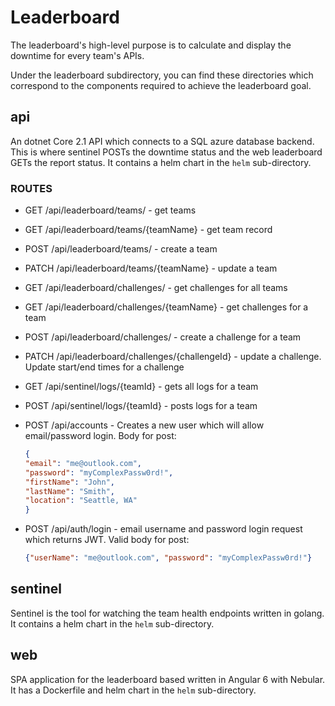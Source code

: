 # Leaderboard

The leaderboard's high-level purpose is to calculate and display the downtime for every team's APIs.

Under the leaderboard subdirectory, you can find these directories which correspond to the components required to achieve the leaderboard goal.

## api

An dotnet Core 2.1 API which connects to a SQL azure database backend.  This is where sentinel POSTs the downtime status and the web leaderboard GETs the report status. It contains a helm chart in the `helm` sub-directory.

### ROUTES

* GET /api/leaderboard/teams/ - get teams
* GET /api/leaderboard/teams/{teamName} - get team record
* POST /api/leaderboard/teams/ - create a team
* PATCH /api/leaderboard/teams/{teamName} - update a team

* GET /api/leaderboard/challenges/ - get challenges for all teams
* GET /api/leaderboard/challenges/{teamName} - get challenges for a team
* POST /api/leaderboard/challenges/ - create a challenge for a team
* PATCH /api/leaderboard/challenges/{challengeId} - update a challenge.  Update start/end times for a challenge

* GET /api/sentinel/logs/{teamId} - gets all logs for a team
* POST /api/sentinel/logs/{teamId} - posts logs for a team

* POST /api/accounts - Creates a new user which will allow email/password login.  Body for post:

    ```json
    {
    "email": "me@outlook.com",
    "password": "myComplexPassw0rd!",
    "firstName": "John",
    "lastName": "Smith",
    "location": "Seattle, WA"
    }
    ```

* POST /api/auth/login - email username and password login request which returns JWT.  Valid body for post:

    ```json
    {"userName": "me@outlook.com", "password": "myComplexPassw0rd!"}
    ```

## sentinel

Sentinel is the tool for watching the team health endpoints written in golang.  It contains a helm chart in the `helm` sub-directory.

## web

SPA application for the leaderboard based written in Angular 6 with Nebular. It has a Dockerfile and helm chart in the `helm` sub-directory.
